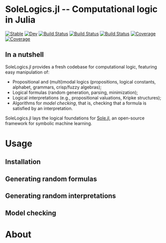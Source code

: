 # SoleLogics.jl -- Computational logic in Julia

[![Stable](https://img.shields.io/badge/docs-stable-blue.svg)](https://aclai-lab.github.io/SoleLogics.jl/stable)
[![Dev](https://img.shields.io/badge/docs-dev-blue.svg)](https://aclai-lab.github.io/SoleLogics.jl/dev)
[![Build Status](https://travis-ci.com/aclai-lab/SoleLogics.jl.svg?branch=master)](https://travis-ci.com/aclai-lab/SoleLogics.jl)
[![Build Status](https://ci.appveyor.com/api/projects/status/github/aclai-lab/SoleLogics.jl?svg=true)](https://ci.appveyor.com/project/aclai-lab/SoleLogics-jl)
[![Build Status](https://api.cirrus-ci.com/github/aclai-lab/SoleLogics.jl.svg)](https://cirrus-ci.com/github/aclai-lab/SoleLogics.jl)
[![Coverage](https://codecov.io/gh/aclai-lab/SoleLogics.jl/branch/master/graph/badge.svg)](https://codecov.io/gh/aclai-lab/SoleLogics.jl)
[![Coverage](https://coveralls.io/repos/github/aclai-lab/SoleLogics.jl/badge.svg?branch=master)](https://coveralls.io/github/aclai-lab/SoleLogics.jl?branch=master)

## In a nutshell

SoleLogics.jl provides a fresh codebase for computational logic, featuring easy manipulation of:
- Propositional and (multi)modal logics (propositions, logical constants, alphabet, grammars, crisp/fuzzy algebras);
- Logical formulas (random generation, parsing, minimization);
- Logical interpretations (e.g., propositional valuations, Kripke structures);
- Algorithms for *model checking*, that is, checking that a formula is satisfied by an interpretation.

SoleLogics.jl lays the logical foundations for [Sole.jl](https://github.com/aclai-lab/Sole.jl), an open-source framework for symbolic machine learning.

# Usage

## Installation

## Generating random formulas

## Generating random interpretations

## Model checking


# About
